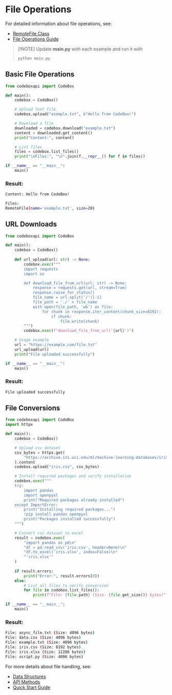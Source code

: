 # File Operations

For detailed information about file operations, see:

- [RemoteFile Class](../api/types.md#remotefile-class)
- [File Operations Guide](../guides/files.md)

> [!NOTE] Update **main.py** with each example and run it with
>```bash
>python main.py
>```

## Basic File Operations

```python
from codeboxapi import CodeBox

def main():
    codebox = CodeBox()

    # Upload text file
    codebox.upload("example.txt", b"Hello from CodeBox!")

    # Download a file
    downloaded = codebox.download("example.txt")
    content = downloaded.get_content()
    print("Content:", content)

    # List files
    files = codebox.list_files()
    print("\nFiles:", "\n".join(f.__repr__() for f in files))

if __name__ == "__main__":
    main()
```

### Result:
```bash
Content: Hello from CodeBox!

Files:
RemoteFile(name='example.txt', size=20)
```

## URL Downloads

```python
from codeboxapi import CodeBox

def main():
    codebox = CodeBox()
    
    def url_upload(url: str) -> None:
        codebox.exec("""
        import requests
        import os

        def download_file_from_url(url: str) -> None:
            response = requests.get(url, stream=True)
            response.raise_for_status()
            file_name = url.split('/')[-1]
            file_path = './' + file_name
            with open(file_path, 'wb') as file:
                for chunk in response.iter_content(chunk_size=8192):
                    if chunk:
                        file.write(chunk)
        """)
        codebox.exec(f"download_file_from_url('{url}')")

    # Usage example
    url = "https://example.com/file.txt"
    url_upload(url)
    print("File uploaded successfully")

if __name__ == "__main__":
    main()
```

### Result:
```bash
File uploaded successfully
```

## File Conversions

```python
from codeboxapi import CodeBox
import httpx

def main():
    codebox = CodeBox()

    # Upload csv dataset
    csv_bytes = httpx.get(
        "https://archive.ics.uci.edu/ml/machine-learning-databases/iris/iris.data"
    ).content
    codebox.upload("iris.csv", csv_bytes)

    # Install required packages and verify installation
    codebox.exec("""
    try:
        import pandas
        import openpyxl
        print("Required packages already installed")
    except ImportError:
        print("Installing required packages...")
        !pip install pandas openpyxl
        print("Packages installed successfully")
    """)

    # Convert csv dataset to excel
    result = codebox.exec(
        "import pandas as pd\n"
        "df = pd.read_csv('iris.csv', header=None)\n"
        "df.to_excel('iris.xlsx', index=False)\n"
        "'iris.xlsx'"
    )
    
    if result.errors:
        print("Error:", result.errors[0])
    else:
        # List all files to verify conversion
        for file in codebox.list_files():
            print(f"File: {file.path} (Size: {file.get_size()} bytes)")

if __name__ == "__main__":
    main()
```

### Result:
```bash
File: async_file.txt (Size: 4096 bytes)
File: data.csv (Size: 4096 bytes)
File: example.txt (Size: 4096 bytes)
File: iris.csv (Size: 8192 bytes)
File: iris.xlsx (Size: 12288 bytes)
File: script.py (Size: 4096 bytes)
```

For more details about file handling, see:

- [Data Structures](../concepts/data_structures.md#remotefile)
- [API Methods](../api/codebox.md#file-operations)
- [Quick Start Guide](../quickstart.md)